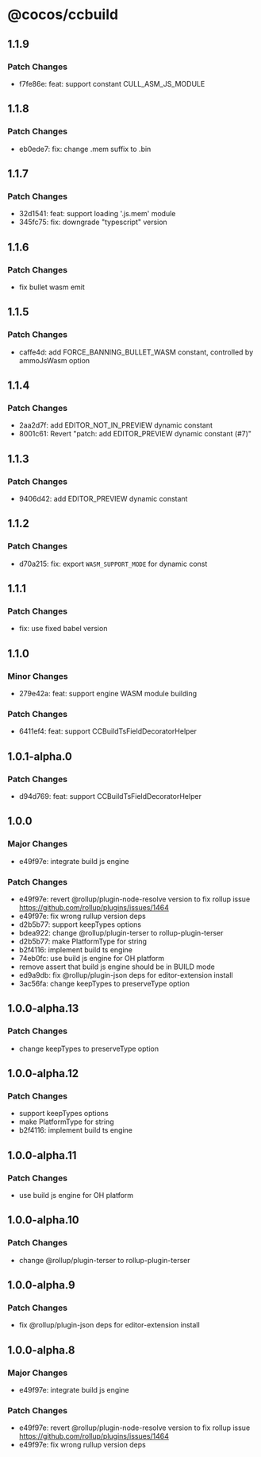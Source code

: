 # @cocos/ccbuild

## 1.1.9

### Patch Changes

- f7fe86e: feat: support constant CULL_ASM_JS_MODULE

## 1.1.8

### Patch Changes

- eb0ede7: fix: change .mem suffix to .bin

## 1.1.7

### Patch Changes

- 32d1541: feat: support loading '.js.mem' module
- 345fc75: fix: downgrade "typescript" version

## 1.1.6

### Patch Changes

- fix bullet wasm emit

## 1.1.5

### Patch Changes

- caffe4d: add FORCE_BANNING_BULLET_WASM constant, controlled by ammoJsWasm option

## 1.1.4

### Patch Changes

- 2aa2d7f: add EDITOR_NOT_IN_PREVIEW dynamic constant
- 8001c61: Revert "patch: add EDITOR_PREVIEW dynamic constant (#7)"

## 1.1.3

### Patch Changes

- 9406d42: add EDITOR_PREVIEW dynamic constant

## 1.1.2

### Patch Changes

- d70a215: fix: export `WASM_SUPPORT_MODE` for dynamic const

## 1.1.1

### Patch Changes

- fix: use fixed babel version

## 1.1.0

### Minor Changes

- 279e42a: feat: support engine WASM module building

### Patch Changes

- 6411ef4: feat: support CCBuildTsFieldDecoratorHelper

## 1.0.1-alpha.0

### Patch Changes

- d94d769: feat: support CCBuildTsFieldDecoratorHelper

## 1.0.0

### Major Changes

- e49f97e: integrate build js engine

### Patch Changes

- e49f97e: revert @rollup/plugin-node-resolve version to fix rollup issue https://github.com/rollup/plugins/issues/1464
- e49f97e: fix wrong rullup version deps
- d2b5b77: support keepTypes options
- bdea922: change @rollup/plugin-terser to rollup-plugin-terser
- d2b5b77: make PlatformType for string
- b2f4116: implement build ts engine
- 74eb0fc: use build js engine for OH platform
- remove assert that build js engine should be in BUILD mode
- ed9a9db: fix @rollup/plugin-json deps for editor-extension install
- 3ac56fa: change keepTypes to preserveType option

## 1.0.0-alpha.13

### Patch Changes

- change keepTypes to preserveType option

## 1.0.0-alpha.12

### Patch Changes

- support keepTypes options
- make PlatformType for string
- b2f4116: implement build ts engine

## 1.0.0-alpha.11

### Patch Changes

- use build js engine for OH platform

## 1.0.0-alpha.10

### Patch Changes

- change @rollup/plugin-terser to rollup-plugin-terser

## 1.0.0-alpha.9

### Patch Changes

- fix @rollup/plugin-json deps for editor-extension install

## 1.0.0-alpha.8

### Major Changes

- e49f97e: integrate build js engine

### Patch Changes

- e49f97e: revert @rollup/plugin-node-resolve version to fix rollup issue https://github.com/rollup/plugins/issues/1464
- e49f97e: fix wrong rullup version deps
